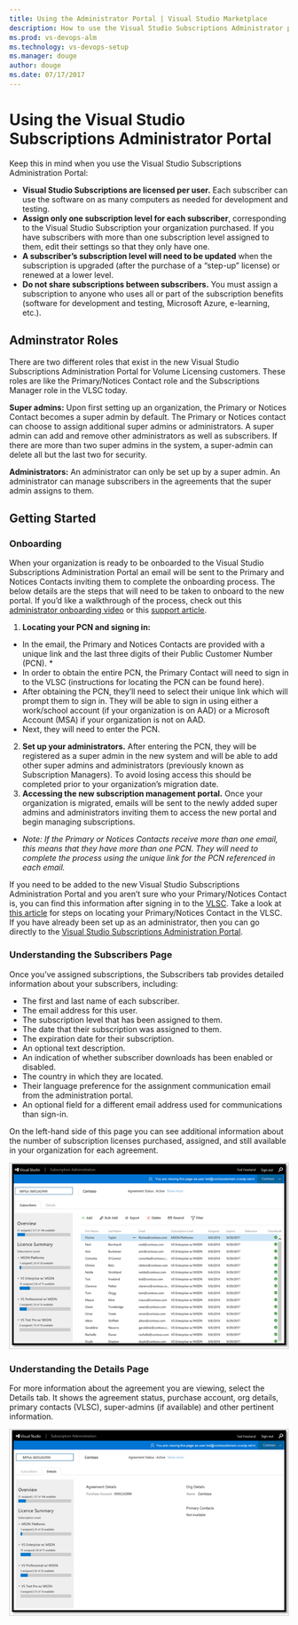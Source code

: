 ```yaml
---
title: Using the Administrator Portal | Visual Studio Marketplace
description: How to use the Visual Studio Subscriptions Administrator portal to manage subscriptions
ms.prod: vs-devops-alm
ms.technology: vs-devops-setup
ms.manager: douge
author: douge
ms.date: 07/17/2017
---
```


#  Using the Visual Studio Subscriptions Administrator Portal

Keep this in mind when you use the Visual Studio Subscriptions Administration Portal:
 
- **Visual Studio Subscriptions are licensed per user.** Each subscriber can use the software on as many computers as needed for development and testing. 
- **Assign only one subscription level for each subscriber**, corresponding to the Visual Studio Subscription your organization purchased. If you have subscribers with more than one subscription level assigned to them, edit their settings so that they only have one. 
- **A subscriber’s subscription level will need to be updated** when the subscription is upgraded (after the purchase of a “step-up” license) or renewed at a lower level. 
- **Do not share subscriptions between subscribers.** You must assign a subscription to anyone who uses all or part of the subscription benefits (software for development and testing, Microsoft Azure, e-learning, etc.). 

## Adminstrator Roles
There are two different roles that exist in the new Visual Studio Subscriptions Administration Portal for Volume Licensing customers. These roles are like the Primary/Notices Contact role and the Subscriptions Manager role in the VLSC today. 

**Super admins:** Upon first setting up an organization, the Primary or Notices Contact becomes a super admin by default. The Primary or Notices contact can choose to assign additional super admins or administrators. A super admin can add and remove other administrators as well as subscribers. If there are more than two super admins in the system, a super-admin can delete all but the last two for security. 

**Administrators:** An administrator can only be set up by a super admin. An administrator can manage subscribers in the agreements that the super admin assigns to them. 

## Getting Started
### Onboarding
When your organization is ready to be onboarded to the Visual Studio Subscriptions Administration Portal an email will be sent to the Primary and Notices Contacts inviting them to complete the onboarding process. The below details are the steps that will need to be taken to onboard to the new portal. If you’d like a walkthrough of the process, check out this [administrator onboarding video](https://channel9.msdn.com/Series/Visual-Studio-Subscriptions-Administration/Onboarding-your-organization-to-the-new-Visual-Studio-Subscription-Administration-Portal-and-setting) or this [support article](https://support.microsoft.com/help/4013931/visual-studio-subscriptions-administrator-migration-process "Visual Studio Subscriptions Administrator Migration Process").   
1.	**Locating your PCN and signing in:**
- In the email, the Primary and Notices Contacts are provided with a unique link and the last three digits of their Public Customer Number (PCN). * 
- In order to obtain the entire PCN, the Primary Contact will need to sign in to the VLSC (instructions for locating the PCN can be found here). 
- After obtaining the PCN, they’ll need to select their unique link which will prompt them to sign in. They will be able to sign in using either a work/school account (if your organization is on AAD) or a Microsoft Account (MSA) if your organization is not on AAD. 
- Next, they will need to enter the PCN. 
2.	**Set up your administrators.** After entering the PCN, they will be registered as a super admin in the new system and will be able to add other super admins and administrators (previously known as Subscription Managers). To avoid losing access this should be completed prior to your organization’s migration date. 
3.	**Accessing the new subscription management portal.**  Once your organization is migrated, emails will be sent to the newly added super admins and administrators inviting them to access the new portal and begin managing subscriptions.  

* *Note: If the Primary or Notices Contacts receive more than one email, this means that they have more than one PCN. They will need to complete the process using the unique link for the PCN referenced in each email.*

If you need to be added to the new Visual Studio Subscriptions Administration Portal and you aren’t sure who your Primary/Notices Contact is, you can find this information after signing in to the [VLSC](https://www.microsoft.com/Licensing/servicecenter/default.aspx). Take a look at [this article](http://www.visualstudio.com/subscriptions/support/#!articles/962-6707-how-do-i-locate-my-primary-contact "How Do I Locate My Primary Contact?") for steps on locating your Primary/Notices Contact in the VLSC.
If you have already been set up as an administrator, then you can go directly to the [Visual Studio Subscriptions Administration Portal](https://manage.visualstudio.com).

### Understanding the Subscribers Page
Once you’ve assigned subscriptions, the Subscribers tab provides detailed information about your subscribers, including:
- The first and last name of each subscriber.
- The email address for this user.
- The subscription level that has been assigned to them.
- The date that their subscription was assigned to them. 
- The expiration date for their subscription.
- An optional text description.
- An indication of whether subscriber downloads has been enabled or disabled. 
- The country in which they are located.
- Their language preference for the assignment communication email from the administration portal.
- An optional field for a different email address used for communications than sign-in. 

On the left-hand side of this page you can see additional information about the number of subscription licenses purchased, assigned, and still available in your organization for each agreement.

![Visual Studio Subscriptions Admin Portal Subscibers Page](_img/subscribers-page.png)

### Understanding the Details Page
For more information about the agreement you are viewing, select the Details tab. It shows the agreement status, purchase account, org details, primary contacts (VLSC), super-admins (if available) and other pertinent information.

![Visual Studio Subscriptions Admin Portal Details Page](_img/details-page.png)

